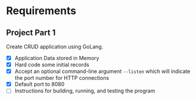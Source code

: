# Requirements

## Project Part 1

Create CRUD application using GoLang.

* [x] Application Data stored in Memory
* [x] Hard code some initial records
* [x] Accept an optional command-line argument `--listen` which will indicate the port number for HTTP connections
* [x] Default port to 8080
* [ ] Instructions for building, running, and testing the program
